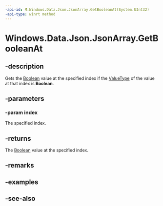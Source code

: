 ```yaml
---
-api-id: M:Windows.Data.Json.JsonArray.GetBooleanAt(System.UInt32)
-api-type: winrt method
---
```


<!-- Method syntax
public bool GetBooleanAt(System.UInt32 index)
-->

# Windows.Data.Json.JsonArray.GetBooleanAt

## -description
Gets the [Boolean](/dotnet/api/system.boolean?view=dotnet-uwp-10.0&preserve-view=true) value at the specified index if the [ValueType](ijsonvalue_valuetype.md) of the value at that index is **Boolean**.

## -parameters
### -param index
The specified index.

## -returns
The [Boolean](/dotnet/api/system.boolean?view=dotnet-uwp-10.0&preserve-view=true) value at the specified index.

## -remarks

## -examples

## -see-also
